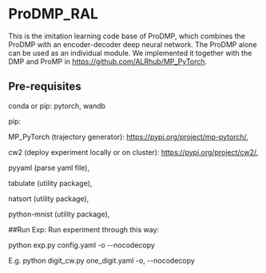 # ProDMP_RAL
This is the imitation learning code base of ProDMP, which combines the ProDMP with an encoder-decoder deep neural network.
The ProDMP alone can be used as an individual module. We implemented it together with the DMP and ProMP in https://github.com/ALRhub/MP_PyTorch. 


## Pre-requisites
conda or pip:
pytorch, wandb

pip:

MP_PyTorch (trajectory generator): https://pypi.org/project/mp-pytorch/,

cw2 (deploy experiment locally or on cluster): https://pypi.org/project/cw2/,

pyyaml (parse yaml file),

tabulate (utility package),

natsort (utility package),

python-mnist (utility package),

##Run Exp:
Run experiment through this way:

python exp.py config.yaml -o --nocodecopy

E.g. python digit_cw.py one_digit.yaml -o, --nocodecopy